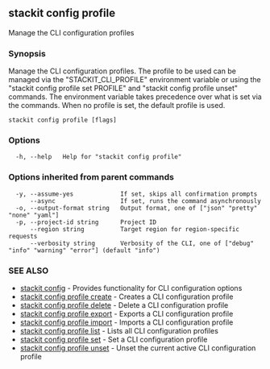 ## stackit config profile

Manage the CLI configuration profiles

### Synopsis

Manage the CLI configuration profiles.
The profile to be used can be managed via the "STACKIT_CLI_PROFILE" environment variable or using the "stackit config profile set PROFILE" and "stackit config profile unset" commands.
The environment variable takes precedence over what is set via the commands.
When no profile is set, the default profile is used.

```
stackit config profile [flags]
```

### Options

```
  -h, --help   Help for "stackit config profile"
```

### Options inherited from parent commands

```
  -y, --assume-yes             If set, skips all confirmation prompts
      --async                  If set, runs the command asynchronously
  -o, --output-format string   Output format, one of ["json" "pretty" "none" "yaml"]
  -p, --project-id string      Project ID
      --region string          Target region for region-specific requests
      --verbosity string       Verbosity of the CLI, one of ["debug" "info" "warning" "error"] (default "info")
```

### SEE ALSO

* [stackit config](./stackit_config.md)	 - Provides functionality for CLI configuration options
* [stackit config profile create](./stackit_config_profile_create.md)	 - Creates a CLI configuration profile
* [stackit config profile delete](./stackit_config_profile_delete.md)	 - Delete a CLI configuration profile
* [stackit config profile export](./stackit_config_profile_export.md)	 - Exports a CLI configuration profile
* [stackit config profile import](./stackit_config_profile_import.md)	 - Imports a CLI configuration profile
* [stackit config profile list](./stackit_config_profile_list.md)	 - Lists all CLI configuration profiles
* [stackit config profile set](./stackit_config_profile_set.md)	 - Set a CLI configuration profile
* [stackit config profile unset](./stackit_config_profile_unset.md)	 - Unset the current active CLI configuration profile

